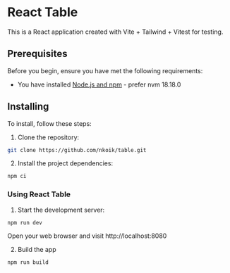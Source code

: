 # React Table

This is a React application created with Vite + Tailwind + Vitest for testing.

## Prerequisites

Before you begin, ensure you have met the following requirements:

- You have installed [Node.js and npm](https://nodejs.org/en/download/) - prefer nvm 18.18.0

## Installing

To install, follow these steps:

1. Clone the repository:

```bash
git clone https://github.com/nkoik/table.git
```

2. Install the project dependencies:

```bash
npm ci
```

### Using React Table

1. Start the development server:

```bash
npm run dev
```

Open your web browser and visit http://localhost:8080

2. Build the app

```bash
npm run build
```
